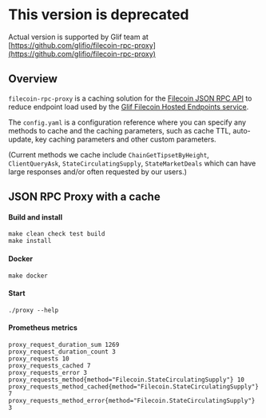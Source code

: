 # This version is deprecated
Actual version is supported by Glif team at [https://github.com/glifio/filecoin-rpc-proxy](https://github.com/glifio/filecoin-rpc-proxy)

Overview
-----------------------------

`filecoin-rpc-proxy` is a caching solution for the [Filecoin JSON RPC API](https://docs.filecoin.io/reference/lotus-api/) to reduce endpoint load used by the [Glif Filecoin Hosted Endpoints service](https://docs.filecoin.io/build/hosted-lotus/).

The `config.yaml` is a configuration reference where you can specify any methods to cache and the caching parameters, such as cache TTL, auto-update, key caching parameters and other custom parameters.

(Current methods we cache include `ChainGetTipsetByHeight`, `ClientQueryAsk`, `StateCirculatingSupply`, `StateMarketDeals` which can have large responses and/or often requested by our users.)


JSON RPC Proxy with a cache
-----------------------------

#### Build and install

    make clean check test build
    make install

#### Docker

    make docker

#### Start

    ./proxy --help

#### Prometheus metrics

    proxy_request_duration_sum 1269
    proxy_request_duration_count 3
    proxy_requests 10
    proxy_requests_cached 7
    proxy_requests_error 3
    proxy_requests_method{method="Filecoin.StateCirculatingSupply"} 10
    proxy_requests_method_cached{method="Filecoin.StateCirculatingSupply"} 7
    proxy_requests_method_error{method="Filecoin.StateCirculatingSupply"} 3
